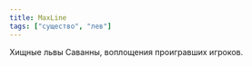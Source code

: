 ```yaml
---
title: MaxLine
tags: ["существо", "лев"]
---
```


Хищные львы Саванны, воплощения проигравших игроков.